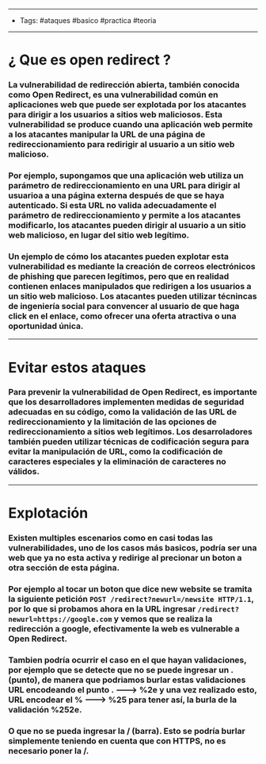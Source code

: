----
- Tags: #ataques #basico #practica #teoria 
---

# ¿ Que es **open redirect** ? 

### La vulnerabilidad de **redirección abierta**, también conocida como **Open Redirect**, es una vulnerabilidad común en aplicaciones web que puede ser explotada por los atacantes para dirigir a los usuarios a sitios web maliciosos. Esta vulnerabilidad se produce cuando una aplicación web permite a los atacantes manipular la URL de una página de redireccionamiento para redirigir al usuario a un sitio web malicioso. 

### Por ejemplo, supongamos que una aplicación web utiliza un parámetro de redireccionamiento en una URL para dirigir al usuarioa a una página externa después de que se haya autenticado. Si esta URL no valida adecuadamente el parámetro de redireccionamiento y permite a los atacantes modificarlo, los atacantes pueden dirigir al usuario a un sitio web malicioso, en lugar del sitio web legítimo. 

### Un ejemplo de cómo los atacantes pueden explotar esta vulnerabilidad es mediante la creación de correos electrónicos de **phishing** que parecen legítimos, pero que en realidad contienen enlaces manipulados que redirigen a los usuarios a un sitio web malicioso. Los atacantes pueden utilizar técnincas de ingeniería social para convencer al usuario de que haga click en el enlace, como ofrecer una oferta atractiva o una oportunidad única. 

-----

# Evitar estos ataques 

### Para prevenir la vulnerabilidad de **Open Redirect**, es importante que los desarrolladores implementen medidas de seguridad adecuadas en su código, como la validación de las URL de redireccionamiento y la limitación de las opciones de redireccionamiento a sitios web legítimos. Los desarroladores también pueden utilizar técnicas de codificación segura para evitar la manipulación de URL, como la codificación de caracteres especiales y la eliminación de caracteres no válidos. 

----

# Explotación 

### Existen multiples escenarios como en casi todas las vulnerabilidades, uno de los casos más basicos, podría ser una web que ya no esta activa y redirige al precionar un boton a otra sección de esta página. 

### Por ejemplo al tocar un boton que dice **new website** se tramita la siguiente petición `POST /redirect?newurl=/newsite HTTP/1.1`, por lo que si probamos ahora en la URL ingresar `/redirect?newurl=https://google.com` y vemos que se realiza la redirección a google, efectivamente la web es vulnerable a **Open Redirect**. 

### Tambien podría ocurrir el caso en el que hayan validaciones, por ejemplo que se detecte que no se puede ingresar un **.** (punto), de manera que podriamos burlar estas validaciones URL encodeando el punto **.** ---> **%2e** y una vez realizado esto, URL encodear el **%** ---> **%25** para tener así, la burla de la validación **%252e**. 

### O que no se pueda ingresar la **/** (barra).  Esto se podría burlar simplemente teniendo en cuenta que con HTTPS, no es necesario poner la **/**. 
